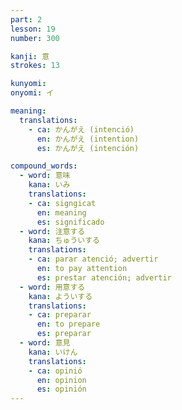 ```yaml
---
part: 2
lesson: 19
number: 300

kanji: 意
strokes: 13

kunyomi:
onyomi: イ

meaning:
  translations:
    - ca: かんがえ (intenció)
      en: かんがえ (intention)
      es: かんがえ (intención)

compound_words:
  - word: 意味
    kana: いみ
    translations:
    - ca: signgicat
      en: meaning
      es: significado
  - word: 注意する
    kana: ちゅういする
    translations:
    - ca: parar atenció; advertir
      en: to pay attention
      es: prestar atención; advertir
  - word: 用意する
    kana: よういする
    translations:
    - ca: preparar
      en: to prepare
      es: preparar
  - word: 意見
    kana: いけん
    translations:
    - ca: opinió
      en: opinion
      es: opinión
---
```

